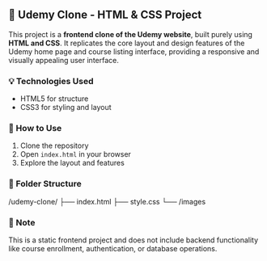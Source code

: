 ## 📘 Udemy Clone - HTML & CSS Project

This project is a **frontend clone of the Udemy website**, built purely using **HTML and CSS**. It replicates the core layout and design features of the Udemy home page and course listing interface, providing a responsive and visually appealing user interface.

### 💡 Technologies Used

* HTML5 for structure
* CSS3 for styling and layout

### 🚀 How to Use

1. Clone the repository
2. Open `index.html` in your browser
3. Explore the layout and features

### 📂 Folder Structure

/udemy-clone/
├── index.html
├── style.css
└── /images

### 📌 Note

This is a static frontend project and does not include backend functionality like course enrollment, authentication, or database operations.

